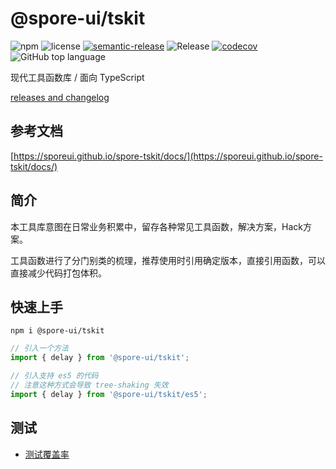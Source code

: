 # @spore-ui/tskit

![npm](https://img.shields.io/npm/v/@spore-ui/tskit)
![license](https://img.shields.io/npm/l/@spore-ui/tskit)
[![semantic-release](https://img.shields.io/badge/%20%20%F0%9F%93%A6%F0%9F%9A%80-semantic--release-e10079.svg)](https://github.com/semantic-release/semantic-release)
![Release](https://github.com/SporeUI/spore-tskit/actions/workflows/release.yml/badge.svg)
[![codecov](https://codecov.io/gh/SporeUI/spore-tskit/branch/main/graph/badge.svg)](https://codecov.io/gh/SporeUI/spore-tskit)
![GitHub top language](https://img.shields.io/github/languages/top/SporeUI/spore-tskit)

现代工具函数库 / 面向 TypeScript

[releases and changelog](https://github.com/SporeUI/spore-tskit/releases)

## 参考文档

[https://sporeui.github.io/spore-tskit/docs/](https://sporeui.github.io/spore-tskit/docs/)

## 简介

本工具库意图在日常业务积累中，留存各种常见工具函数，解决方案，Hack方案。

工具函数进行了分门别类的梳理，推荐使用时引用确定版本，直接引用函数，可以直接减少代码打包体积。

## 快速上手

```shell
npm i @spore-ui/tskit
```

```javascript
// 引入一个方法
import { delay } from '@spore-ui/tskit';

// 引入支持 es5 的代码
// 注意这种方式会导致 tree-shaking 失效
import { delay } from '@spore-ui/tskit/es5';
```

## 测试

- [测试覆盖率](https://sporeui.github.io/spore-tskit/coverage/lcov-report/index.html)

